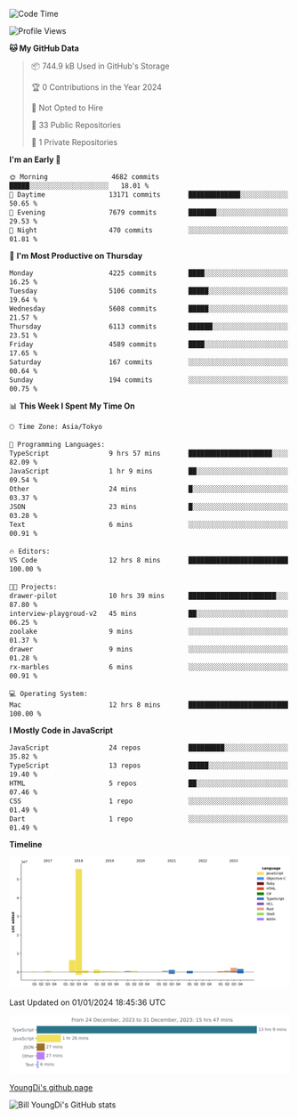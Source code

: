 <!--START_SECTION:waka-->
![Code Time](http://img.shields.io/badge/Code%20Time-293%20hrs%2056%20mins-blue)

![Profile Views](http://img.shields.io/badge/Profile%20Views-0-blue)

**🐱 My GitHub Data** 

> 📦 744.9 kB Used in GitHub's Storage 
 > 
> 🏆 0 Contributions in the Year 2024
 > 
> 🚫 Not Opted to Hire
 > 
> 📜 33 Public Repositories 
 > 
> 🔑 1 Private Repositories 
 > 
**I'm an Early 🐤** 

```text
🌞 Morning                4682 commits        █████░░░░░░░░░░░░░░░░░░░░   18.01 % 
🌆 Daytime                13171 commits       █████████████░░░░░░░░░░░░   50.65 % 
🌃 Evening                7679 commits        ███████░░░░░░░░░░░░░░░░░░   29.53 % 
🌙 Night                  470 commits         ░░░░░░░░░░░░░░░░░░░░░░░░░   01.81 % 
```
📅 **I'm Most Productive on Thursday** 

```text
Monday                   4225 commits        ████░░░░░░░░░░░░░░░░░░░░░   16.25 % 
Tuesday                  5106 commits        █████░░░░░░░░░░░░░░░░░░░░   19.64 % 
Wednesday                5608 commits        █████░░░░░░░░░░░░░░░░░░░░   21.57 % 
Thursday                 6113 commits        ██████░░░░░░░░░░░░░░░░░░░   23.51 % 
Friday                   4589 commits        ████░░░░░░░░░░░░░░░░░░░░░   17.65 % 
Saturday                 167 commits         ░░░░░░░░░░░░░░░░░░░░░░░░░   00.64 % 
Sunday                   194 commits         ░░░░░░░░░░░░░░░░░░░░░░░░░   00.75 % 
```


📊 **This Week I Spent My Time On** 

```text
🕑︎ Time Zone: Asia/Tokyo

💬 Programming Languages: 
TypeScript               9 hrs 57 mins       █████████████████████░░░░   82.09 % 
JavaScript               1 hr 9 mins         ██░░░░░░░░░░░░░░░░░░░░░░░   09.54 % 
Other                    24 mins             █░░░░░░░░░░░░░░░░░░░░░░░░   03.37 % 
JSON                     23 mins             █░░░░░░░░░░░░░░░░░░░░░░░░   03.28 % 
Text                     6 mins              ░░░░░░░░░░░░░░░░░░░░░░░░░   00.91 % 

🔥 Editors: 
VS Code                  12 hrs 8 mins       █████████████████████████   100.00 % 

🐱‍💻 Projects: 
drawer-pilot             10 hrs 39 mins      ██████████████████████░░░   87.80 % 
interview-playgroud-v2   45 mins             ██░░░░░░░░░░░░░░░░░░░░░░░   06.25 % 
zoolake                  9 mins              ░░░░░░░░░░░░░░░░░░░░░░░░░   01.37 % 
drawer                   9 mins              ░░░░░░░░░░░░░░░░░░░░░░░░░   01.28 % 
rx-marbles               6 mins              ░░░░░░░░░░░░░░░░░░░░░░░░░   00.91 % 

💻 Operating System: 
Mac                      12 hrs 8 mins       █████████████████████████   100.00 % 
```

**I Mostly Code in JavaScript** 

```text
JavaScript               24 repos            █████████░░░░░░░░░░░░░░░░   35.82 % 
TypeScript               13 repos            █████░░░░░░░░░░░░░░░░░░░░   19.40 % 
HTML                     5 repos             ██░░░░░░░░░░░░░░░░░░░░░░░   07.46 % 
CSS                      1 repo              ░░░░░░░░░░░░░░░░░░░░░░░░░   01.49 % 
Dart                     1 repo              ░░░░░░░░░░░░░░░░░░░░░░░░░   01.49 % 
```



**Timeline**

![Lines of Code chart](https://raw.githubusercontent.com/Youngdi/Youngdi/master/assets/bar_graph.png)


 Last Updated on 01/01/2024 18:45:36 UTC
<!--END_SECTION:waka-->

![wakatime](./images/stat.svg)

[YoungDi's github page](https://youngdi.github.io)

![Bill YoungDi's GitHub stats](https://github-readme-stats.vercel.app/api?username=youngdi&count_private=true&show_icons=true)
